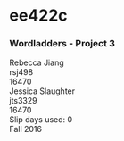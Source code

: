 # ee422c
### Wordladders - Project 3
Rebecca Jiang  
rsj498  
16470  
Jessica Slaughter  
jts3329  
16470  
Slip days used: 0  
Fall 2016  
